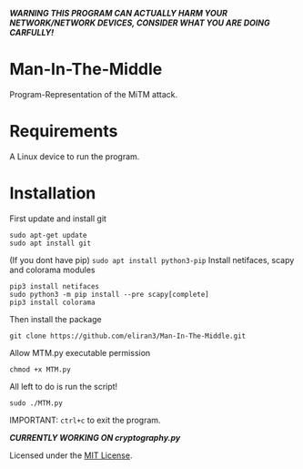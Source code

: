 ***WARNING THIS PROGRAM CAN ACTUALLY HARM YOUR NETWORK/NETWORK DEVICES, CONSIDER WHAT YOU ARE DOING CARFULLY!***

# Man-In-The-Middle
Program-Representation of the MiTM attack.

# Requirements
A Linux device to run the program.

# Installation
First update and install git
```
sudo apt-get update
sudo apt install git
```
(If you dont have pip) ``` sudo apt install python3-pip ```
Install netifaces, scapy and colorama modules
```
pip3 install netifaces
sudo python3 -m pip install --pre scapy[complete]
pip3 install colorama
```
Then install the package
```
git clone https://github.com/eliran3/Man-In-The-Middle.git
```
Allow MTM.py executable permission
```
chmod +x MTM.py
```
All left to do is run the script!
```
sudo ./MTM.py
```

IMPORTANT: ``` ctrl+c ``` to exit the program.

***CURRENTLY WORKING ON cryptography.py***

Licensed under the [MIT License](LICENSE).
